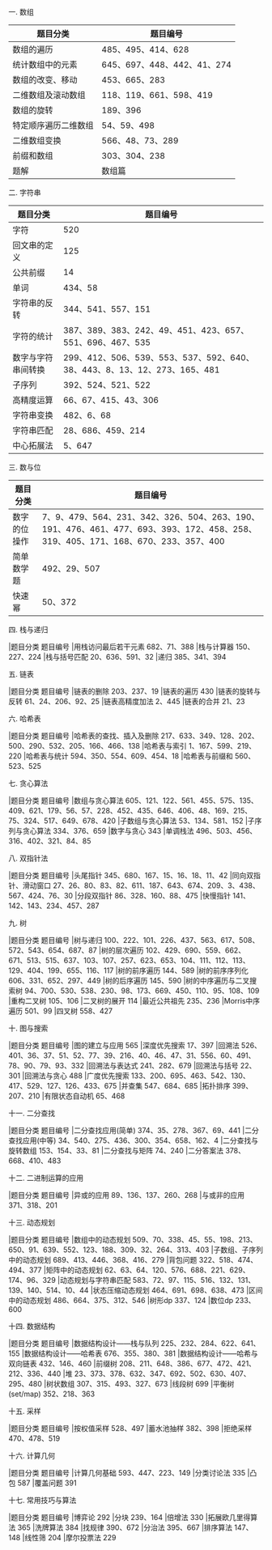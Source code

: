 一. 数组

|题目分类|	题目编号|
| ---- | ---- |
|数组的遍历|	485、495、414、628|
|统计数组中的元素|	645、697、448、442、41、274|
|数组的改变、移动|	453、665、283|
|二维数组及滚动数组|	118、119、661、598、419|
|数组的旋转|	189、396|
|特定顺序遍历二维数组|	54、59、498|
|二维数组变换|	566、48、73、289|
|前缀和数组|	303、304、238|
|题解|	数组篇|

二. 字符串

|题目分类|	题目编号|
| ---- | ---- |
|字符|	520|
|回文串的定义|	125|
|公共前缀|	14|
|单词|	434、58|
|字符串的反转|	344、541、557、151|
|字符的统计|	387、389、383、242、49、451、423、657、551、696、467、535|
|数字与字符串间转换|	299、412、506、539、553、537、592、640、38、443、8、13、12、273、165、481|
|子序列|	392、524、521、522|
|高精度运算|	66、67、415、43、306|
|字符串变换|	482、6、68|
|字符串匹配|	28、686、459、214|
|中心拓展法|	5、647|

三. 数与位

|题目分类|	题目编号|
| ---- | ---- |
|数字的位操作|	7、9、479、564、231、342、326、504、263、190、191、476、461、477、693、393、172、458、258、319、405、171、168、670、233、357、400|
|简单数学题|	492、29、507|
|快速幂|	50、372|

四. 栈与递归

|题目分类	题目编号
|用栈访问最后若干元素	682、71、388
|栈与计算器	150、227、224
|栈与括号匹配	20、636、591、32
|递归	385、341、394

五. 链表

|题目分类	题目编号
|链表的删除	203、237、19
|链表的遍历	430
|链表的旋转与反转	61、24、206、92、25
|链表高精度加法	2、445
|链表的合并	21、23

六. 哈希表

|题目分类	题目编号
|哈希表的查找、插入及删除	217、633、349、128、202、500、290、532、205、166、466、138
|哈希表与索引	1、167、599、219、220
|哈希表与统计	594、350、554、609、454、18
|哈希表与前缀和	560、523、525

七. 贪心算法

|题目分类	题目编号
|数组与贪心算法	605、121、122、561、455、575、135、409、621、179、56、57、228、452、435、646、406、48、169、215、75、324、517、649、678、420
|子数组与贪心算法	53、134、581、152
|子序列与贪心算法	334、376、659
|数字与贪心	343
|单调栈法	496、503、456、316、402、321、84、85

八. 双指针法

|题目分类	题目编号
|头尾指针	345、680、167、15、16、18、11、42
|同向双指针、滑动窗口	27、26、80、83、82、611、187、643、674、209、3、438、567、424、76、30
|分段双指针	86、328、160、88、475
|快慢指针	141、142、143、234、457、287

九. 树

|题目分类	题目编号
|树与递归	100、222、101、226、437、563、617、508、572、543、654、687、87
|树的层次遍历	102、429、690、559、662、671、513、515、637、103、107、257、623、653、104、111、112、113、129、404、199、655、116、117
|树的前序遍历	144、589
|树的前序序列化	606、331、652、297、449
|树的后序遍历	145、590
|树的中序遍历与二叉搜索树	94、700、530、538、230、98、173、669、450、110、95、108、109
|重构二叉树	105、106
|二叉树的展开	114
|最近公共祖先	235、236
|Morris中序遍历	501、99
|四叉树	558、427

十. 图与搜索

|题目分类	题目编号
|图的建立与应用	565
|深度优先搜索	17、397
|回溯法	526、401、36、37、51、52、77、39、216、40、46、47、31、556、60、491、78、90、79、93、332
|回溯法与表达式	241、282、679
|回溯法与括号	22、301
|回溯法与贪心	488
|广度优先搜索	133、200、695、463、542、130、417、529、127、126、433、675
|并查集	547、684、685
|拓扑排序	399、207、210
|有限状态自动机	65、468

十一. 二分查找

|题目分类	题目编号
|二分查找应用(简单)	374、35、278、367、69、441
|二分查找应用(中等)	34、540、275、436、300、354、658、162、4
|二分查找与旋转数组	153、154、33、81
|二分查找与矩阵	74、240
|二分答案法	378、668、410、483

十二. 二进制运算的应用

|题目分类	题目编号
|异或的应用	89、136、137、260、268
|与或非的应用	371、318、201

十三. 动态规划

|题目分类	题目编号
|数组中的动态规划	509、70、338、45、55、198、213、650、91、639、552、123、188、309、32、264、313、403
|子数组、子序列中的动态规划	689、413、446、368、416、279
|背包问题	322、518、474、494、377
|矩阵中的动态规划	62、63、64、120、576、688、221、629、174、96、329
|动态规划与字符串匹配	583、72、97、115、516、132、131、139、140、514、10、44
|状态压缩动态规划	464、691、698、638、473
|区间中的动态规划	486、664、375、312、546
|树形dp	337、124
|数位dp	233、600

十四. 数据结构

|题目分类	题目编号
|数据结构设计——栈与队列	225、232、284、622、641、155
|数据结构设计——哈希表	676、355、380、381
|数据结构设计——哈希与双向链表	432、146、460
|前缀树	208、211、648、386、677、472、421、212、336、440
|堆	23、373、378、632、347、692、502、630、407、295、480
|树状数组	307、315、493、327、673
|线段树	699
|平衡树(set/map)	352、218、363

十五. 采样

|题目分类	题目编号
|按权值采样	528、497
|蓄水池抽样	382、398
|拒绝采样	470、478、519

十六. 计算几何

|题目分类	题目编号
|计算几何基础	593、447、223、149
|分类讨论法	335
|凸包	587
|覆盖问题	391

十七. 常用技巧与算法

|题目分类	题目编号
|博弈论	292
|分块	239、164
|倍增法	330
|拓展欧几里得算法	365
|洗牌算法	384
|找规律	390、672
|分治法	395、667
|排序算法	147、148
|线性筛	204
|摩尔投票法	229




